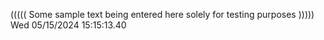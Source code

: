 ((((( Some sample text being entered here solely for testing purposes ))))) Wed 05/15/2024 15:15:13.40

